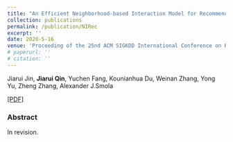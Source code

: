 ```yaml
---
title: "An Efficient Neighborhood-based Interaction Model for Recommendation on Heterogeneous Graph"
collection: publications
permalink: /publication/NIRec
excerpt: ''
date: 2020-5-16
venue: 'Proceeding of the 25nd ACM SIGKDD International Conference on Knowledge Discovery and Data Mining. (KDD 2020)'
# paperurl: '' 
# citation: ''
---
```


Jiarui Jin, **Jiarui Qin**, Yuchen Fang, Kounianhua Du, Weinan Zhang, Yong Yu, Zheng Zhang, Alexander J.Smola

[\[PDF\]](https://arxiv.org/)

### Abstract
In revision.